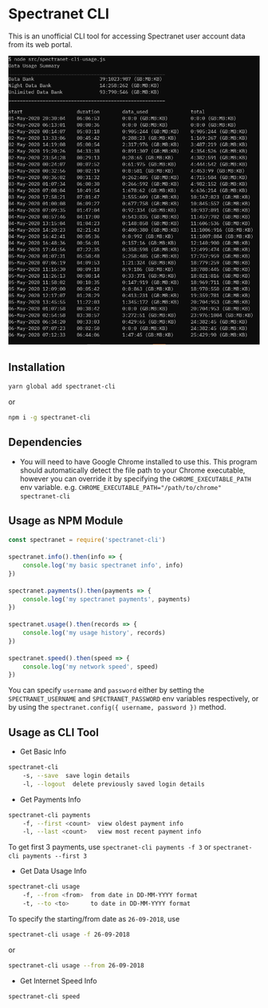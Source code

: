 # Spectranet CLI

This is an unofficial CLI tool for accessing Spectranet user account data from its web portal.

![Spectranet CLI Usage Preview](./data-usage-summary.PNG)

## Installation

```sh
yarn global add spectranet-cli
```

or

```sh
npm i -g spectranet-cli
```

## Dependencies

- You will need to have Google Chrome installed to use this. This program should automatically detect the file path to your Chrome executable, however you can override it by specifying the `CHROME_EXECUTABLE_PATH` env variable. e.g. `CHROME_EXECUTABLE_PATH="/path/to/chrome" spectranet-cli`

## Usage as NPM Module

```js
const spectranet = require('spectranet-cli')

spectranet.info().then(info => {
    console.log('my basic spectranet info', info)
})

spectranet.payments().then(payments => {
    console.log('my spectranet payments', payments)
})

spectranet.usage().then(records => {
    console.log('my usage history', records)
})

spectranet.speed().then(speed => {
    console.log('my network speed', speed)
})
```

You can specify `username` and `password` either by setting the `SPECTRANET_USERNAME` and `SPECTRANET_PASSWORD` env variables respectively, or by using the `spectranet.config({ username, password })` method.

## Usage as CLI Tool

- Get Basic Info

```bash
spectranet-cli
    -s, --save  save login details
    -l, --logout  delete previously saved login details
```

- Get Payments Info

```bash
spectranet-cli payments
    -f, --first <count>  view oldest payment info
    -l, --last <count>   view most recent payment info
```

To get first 3 payments, use `spectranet-cli payments -f 3` or `spectranet-cli payments --first 3`

- Get Data Usage Info

```bash
spectranet-cli usage
    -f, --from <from>  from date in DD-MM-YYYY format
    -t, --to <to>      to date in DD-MM-YYYY format
```

To specify the starting/from date as `26-09-2018`, use

```bash
spectranet-cli usage -f 26-09-2018
```

or

```bash
spectranet-cli usage --from 26-09-2018
```

- Get Internet Speed Info

```bash
spectranet-cli speed
```

